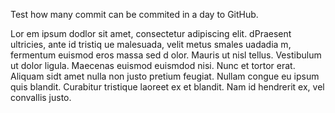 Test how many commit can be commited in a day to GitHub.


Lor em ipsum  dodlor sit amet, consectetur adipiscing elit. dPraesent ultricies, ante id tristiq ue malesuada, velit metus  smales uadadia m,  fermentum euismod eros massa sed d olor. Mauris ut nisl tellus. Vestibulum ut dolor ligula. Maecenas euismod euismdod nisi. Nunc et tortor erat. Aliquam sidt amet nulla non justo pretium feugiat. Nullam congue eu ipsum quis blandit. Curabitur tristique laoreet ex et blandit. Nam id hendrerit ex, vel convallis justo.